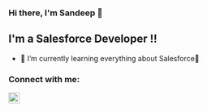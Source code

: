 ### Hi there, I'm Sandeep 👋

## I'm a Salesforce Developer !!

- 🌱 I’m currently learning everything  about Salesforce🤣

### Connect with me:

[<img align="left" alt="codeSTACKr | LinkedIn" width="22px" src="https://cdn.jsdelivr.net/npm/simple-icons@v3/icons/linkedin.svg" />][linkedin]

[linkedin]: https://linkedin.com/in/sandeep-vishwakarma☁️-30a871134
<br />

